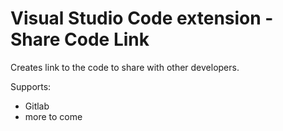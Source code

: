 # Visual Studio Code extension -  Share Code Link 

Creates link to the code to share with other developers.

Supports:
- Gitlab
- more to come

